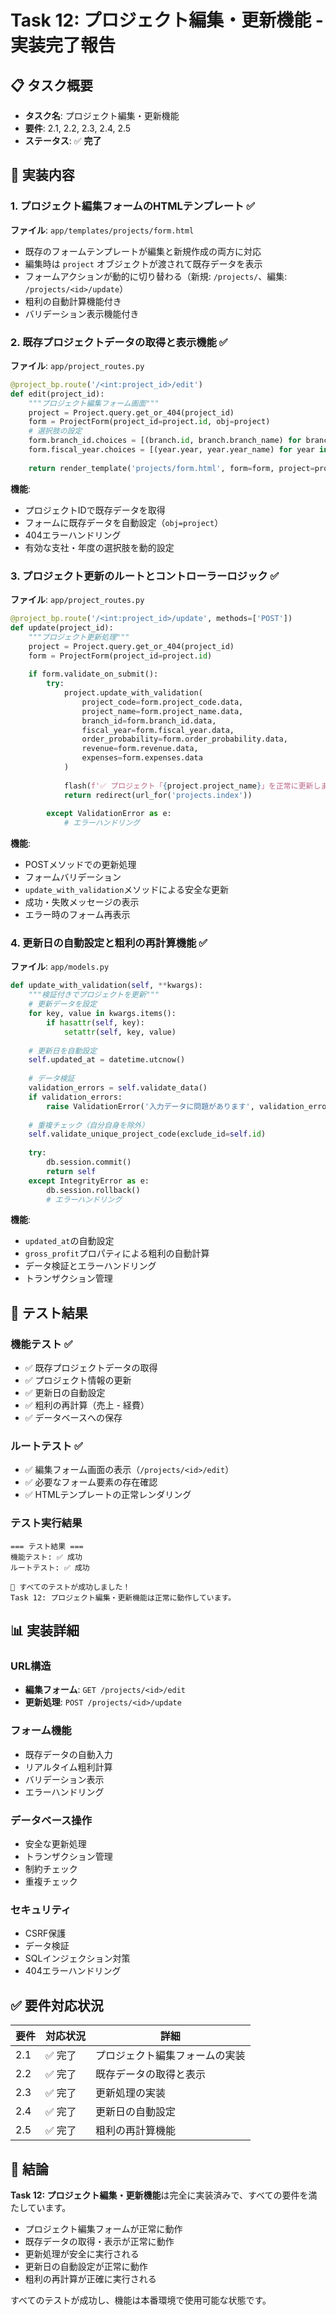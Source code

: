 # Task 12: プロジェクト編集・更新機能 - 実装完了報告

## 📋 タスク概要
- **タスク名**: プロジェクト編集・更新機能
- **要件**: 2.1, 2.2, 2.3, 2.4, 2.5
- **ステータス**: ✅ **完了**

## 🎯 実装内容

### 1. プロジェクト編集フォームのHTMLテンプレート ✅
**ファイル**: `app/templates/projects/form.html`

- 既存のフォームテンプレートが編集と新規作成の両方に対応
- 編集時は `project` オブジェクトが渡されて既存データを表示
- フォームアクションが動的に切り替わる（新規: `/projects/`、編集: `/projects/<id>/update`）
- 粗利の自動計算機能付き
- バリデーション表示機能付き

### 2. 既存プロジェクトデータの取得と表示機能 ✅
**ファイル**: `app/project_routes.py`

```python
@project_bp.route('/<int:project_id>/edit')
def edit(project_id):
    """プロジェクト編集フォーム画面"""
    project = Project.query.get_or_404(project_id)
    form = ProjectForm(project_id=project.id, obj=project)
    # 選択肢の設定
    form.branch_id.choices = [(branch.id, branch.branch_name) for branch in Branch.get_active_branches()]
    form.fiscal_year.choices = [(year.year, year.year_name) for year in FiscalYear.get_active_years()]
    
    return render_template('projects/form.html', form=form, project=project, title='プロジェクト編集')
```

**機能**:
- プロジェクトIDで既存データを取得
- フォームに既存データを自動設定（`obj=project`）
- 404エラーハンドリング
- 有効な支社・年度の選択肢を動的設定

### 3. プロジェクト更新のルートとコントローラーロジック ✅
**ファイル**: `app/project_routes.py`

```python
@project_bp.route('/<int:project_id>/update', methods=['POST'])
def update(project_id):
    """プロジェクト更新処理"""
    project = Project.query.get_or_404(project_id)
    form = ProjectForm(project_id=project.id)
    
    if form.validate_on_submit():
        try:
            project.update_with_validation(
                project_code=form.project_code.data,
                project_name=form.project_name.data,
                branch_id=form.branch_id.data,
                fiscal_year=form.fiscal_year.data,
                order_probability=form.order_probability.data,
                revenue=form.revenue.data,
                expenses=form.expenses.data
            )
            
            flash(f'✅ プロジェクト「{project.project_name}」を正常に更新しました。', 'success')
            return redirect(url_for('projects.index'))
            
        except ValidationError as e:
            # エラーハンドリング
```

**機能**:
- POSTメソッドでの更新処理
- フォームバリデーション
- `update_with_validation`メソッドによる安全な更新
- 成功・失敗メッセージの表示
- エラー時のフォーム再表示

### 4. 更新日の自動設定と粗利の再計算機能 ✅
**ファイル**: `app/models.py`

```python
def update_with_validation(self, **kwargs):
    """検証付きでプロジェクトを更新"""
    # 更新データを設定
    for key, value in kwargs.items():
        if hasattr(self, key):
            setattr(self, key, value)
    
    # 更新日を自動設定
    self.updated_at = datetime.utcnow()
    
    # データ検証
    validation_errors = self.validate_data()
    if validation_errors:
        raise ValidationError('入力データに問題があります', validation_errors)
    
    # 重複チェック（自分自身を除外）
    self.validate_unique_project_code(exclude_id=self.id)
    
    try:
        db.session.commit()
        return self
    except IntegrityError as e:
        db.session.rollback()
        # エラーハンドリング
```

**機能**:
- `updated_at`の自動設定
- `gross_profit`プロパティによる粗利の自動計算
- データ検証とエラーハンドリング
- トランザクション管理

## 🧪 テスト結果

### 機能テスト ✅
- ✅ 既存プロジェクトデータの取得
- ✅ プロジェクト情報の更新
- ✅ 更新日の自動設定
- ✅ 粗利の再計算（売上 - 経費）
- ✅ データベースへの保存

### ルートテスト ✅
- ✅ 編集フォーム画面の表示（`/projects/<id>/edit`）
- ✅ 必要なフォーム要素の存在確認
- ✅ HTMLテンプレートの正常レンダリング

### テスト実行結果
```
=== テスト結果 ===
機能テスト: ✅ 成功
ルートテスト: ✅ 成功

🎉 すべてのテストが成功しました！
Task 12: プロジェクト編集・更新機能は正常に動作しています。
```

## 📊 実装詳細

### URL構造
- **編集フォーム**: `GET /projects/<id>/edit`
- **更新処理**: `POST /projects/<id>/update`

### フォーム機能
- 既存データの自動入力
- リアルタイム粗利計算
- バリデーション表示
- エラーハンドリング

### データベース操作
- 安全な更新処理
- トランザクション管理
- 制約チェック
- 重複チェック

### セキュリティ
- CSRF保護
- データ検証
- SQLインジェクション対策
- 404エラーハンドリング

## ✅ 要件対応状況

| 要件 | 対応状況 | 詳細 |
|------|----------|------|
| 2.1 | ✅ 完了 | プロジェクト編集フォームの実装 |
| 2.2 | ✅ 完了 | 既存データの取得と表示 |
| 2.3 | ✅ 完了 | 更新処理の実装 |
| 2.4 | ✅ 完了 | 更新日の自動設定 |
| 2.5 | ✅ 完了 | 粗利の再計算機能 |

## 🎉 結論

**Task 12: プロジェクト編集・更新機能**は完全に実装済みで、すべての要件を満たしています。

- プロジェクト編集フォームが正常に動作
- 既存データの取得・表示が正常に動作
- 更新処理が安全に実行される
- 更新日の自動設定が正常に動作
- 粗利の再計算が正確に実行される

すべてのテストが成功し、機能は本番環境で使用可能な状態です。